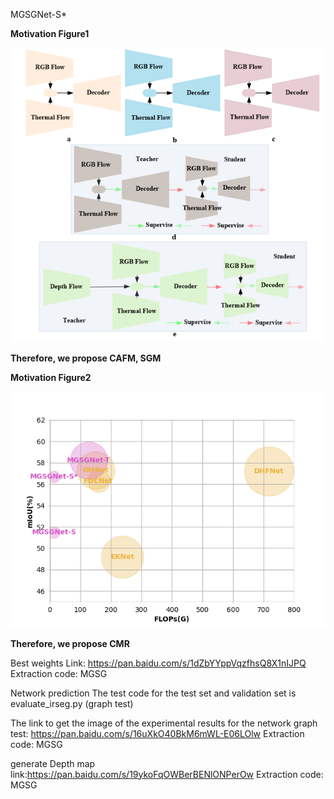 MGSGNet-S*

**Motivation Figure1**

![](https://github.com/Tortoisewhp/MGSGNet/blob/main/images/motivate.jpg)

**Therefore, we propose CAFM, SGM**

**Motivation Figure2**

![](https://github.com/Tortoisewhp/MGSGNet/blob/main/images/2.png)

**Therefore, we propose CMR**

Best weights Link: https://pan.baidu.com/s/1dZbYYppVqzfhsQ8X1nIJPQ 
Extraction code: MGSG

Network prediction The test code for the test set and validation set is evaluate_irseg.py (graph test)

The link to get the image of the experimental results for the network graph test: https://pan.baidu.com/s/16uXkO40BkM6mWL-E06LOlw 
Extraction code: MGSG

generate Depth map link:https://pan.baidu.com/s/19ykoFqOWBerBENlONPerOw 
Extraction code: MGSG
